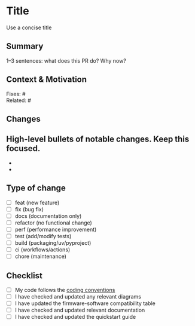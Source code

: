 # Title
Use a concise title

## Summary
1–3 sentences: what does this PR do? Why now? 

## Context & Motivation
<!-- Link issues, discussions, incidents. Explain the problem, constraints, and alternatives considered. -->
Fixes: #<issue>  
Related: #<issue or link>

## Changes
High-level bullets of notable changes. Keep this focused.
- 
- 
- 

## Type of change
<!-- Select one (or more) that best describes this PR. -->
- [ ] feat (new feature)
- [ ] fix (bug fix)
- [ ] docs (documentation only)
- [ ] refactor (no functional change)
- [ ] perf (performance improvement)
- [ ] test (add/modify tests)
- [ ] build (packaging/uv/pyproject)
- [ ] ci (workflows/actions)
- [ ] chore (maintenance)

## Checklist
- [ ] My code follows the [coding conventions](https://github.com/ChilasLasers/DevDocs/blob/main/coding-conventions.md#-class-structure-template)
- [ ] I have checked and updated any relevant diagrams
- [ ] I have updated the firmware-software compatibility table
- [ ] I have checked and updated relevant documentation
- [ ] I have checked and updated the quickstart guide
